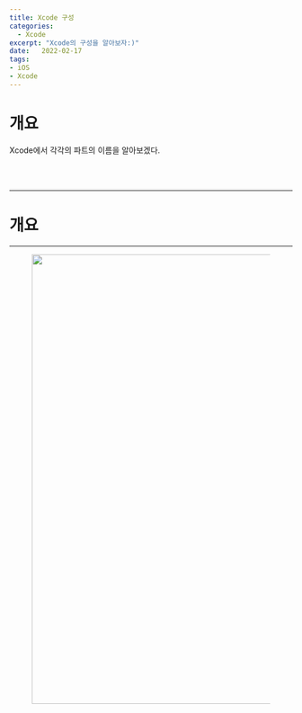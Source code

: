 ```yaml
---
title: Xcode 구성
categories: 
  - Xcode
excerpt: "Xcode의 구성을 알아보자:)"
date:   2022-02-17
tags:
- iOS
- Xcode
---
```


# 개요

Xcode에서 각각의 파트의 이름을 알아보겠다.



<br />
<br />

---

# 개요

---


<figure>
	<a href="https://user-images.githubusercontent.com/79088896/154424814-da04fda5-0650-4fd5-8eb5-5460572fe50c.jpg">
		<img src="https://user-images.githubusercontent.com/79088896/154424814-da04fda5-0650-4fd5-8eb5-5460572fe50c.jpg"  width="800px;">
	</a>
</figure>
